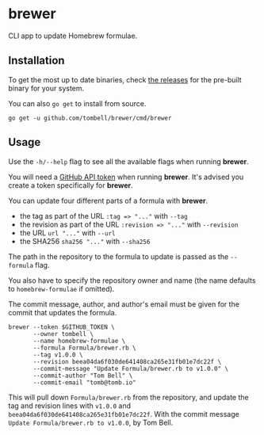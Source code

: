 # brewer

CLI app to update Homebrew formulae.

## Installation

To get the most up to date binaries, check [the releases][releases] for the
pre-built binary for your system.

[releases]: https://github.com/tombell/brewer/releases

You can also `go get` to install from source.

    go get -u github.com/tombell/brewer/cmd/brewer

## Usage

Use the `-h/--help` flag to see all the available flags when running **brewer**.

You will need a [GitHub API token][api-token] when running **brewer**. It's
advised you create a token specifically for **brewer**.

[api-token]: https://github.com/settings/tokens

You can update four different parts of a formula with **brewer**.

- the tag as part of the URL `:tag => "..."` with `--tag`
- the revision as part of the URL `:revision => "..."` with `--revision`
- the URL `url "..."` with `--url`
- the SHA256 `sha256 "..."` with `--sha256`

The path in the repository to the formula to update is passed as the `--formula`
flag.

You also have to specify the repository owner and name (the name defaults to
`homebrew-formulae` if omitted).

The commit message, author, and author's email must be given for the commit that
updates the formula.

    brewer --token $GITHUB_TOKEN \
           --owner tombell \
           --name homebrew-formulae \
           --formula Formula/brewer.rb \
           --tag v1.0.0 \
           --revision beea04da6f030de641408ca265e31fb01e7dc22f \
           --commit-message "Update Formula/brewer.rb to v1.0.0" \
           --commit-author "Tom Bell" \
           --commit-email "tomb@tomb.io"

This will pull down `Formula/brewer.rb` from the repository, and update the tag
and revision lines with `v1.0.0` and `beea04da6f030de641408ca265e31fb01e7dc22f`.
With the commit message `Update Formula/brewer.rb to v1.0.0`, by Tom Bell.
